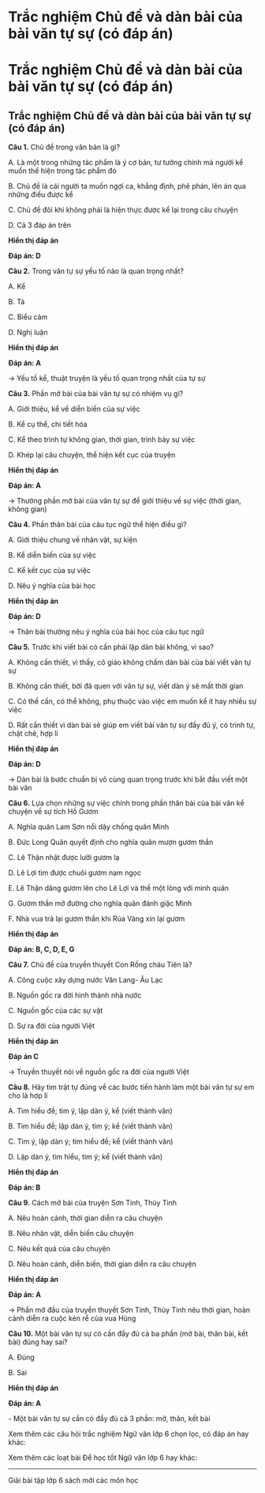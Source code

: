 # Trắc nghiệm Chủ đề và dàn bài của bài văn tự sự (có đáp án)

# Trắc nghiệm Chủ đề và dàn bài của bài văn tự sự (có đáp án)

## Trắc nghiệm Chủ đề và dàn bài của bài văn tự sự (có đáp án)

**Câu 1.** Chủ đề trong văn bản là gì?

A. Là một trong những tác phẩm là ý cơ bản, tư tưởng chính mà người kể muốn thể hiện trong tác phẩm đó

B. Chủ đề là cái người ta muốn ngợi ca, khẳng định, phê phán, lên án qua những điều được kể

C. Chủ đề đôi khi không phải là hiện thực được kể lại trong câu chuyện

D. Cả 3 đáp án trên

**Hiển thị đáp án**

**Đáp án: D**

**Câu 2.** Trong văn tự sự yếu tố nào là quan trọng nhất?

A. Kể

B. Tả

C. Biểu cảm

D. Nghị luận

**Hiển thị đáp án**

**Đáp án: A**

→ Yếu tố kể, thuật truyện là yếu tố quan trọng nhất của tự sự

**Câu 3.** Phần mở bài của bài văn tự sự có nhiệm vụ gì?

A. Giới thiệu, kể về diễn biến của sự việc

B. Kể cụ thể, chi tiết hóa

C. Kể theo trình tự không gian, thời gian, trình bày sự việc

D. Khép lại câu chuyện, thể hiện kết cục của truyện

**Hiển thị đáp án**

**Đáp án: A**

→ Thường phần mở bài của văn tự sự để giới thiệu về sự việc (thời gian, không gian)

**Câu 4.** Phần thân bài của câu tục ngữ thể hiện điều gì?

A. Giới thiệu chung về nhân vật, sự kiện

B. Kể diễn biến của sự việc

C. Kể kết cục của sự việc

D. Nêu ý nghĩa của bài học

**Hiển thị đáp án**

**Đáp án: D**

→ Thân bài thường nêu ý nghĩa của bài học của câu tục ngữ

**Câu 5.** Trước khi viết bài có cần phải lập dàn bài không, vì sao?

A. Không cần thiết, vì thầy, cô giáo không chấm dàn bài của bài viết văn tự sự

B. Không cần thiết, bởi đã quen với văn tự sự, viết dàn ý sẽ mất thời gian

C. Có thể cần, có thể không, phụ thuộc vào việc em muốn kể ít hay nhiều sự việc

D. Rất cần thiết vì dàn bài sẽ giúp em viết bài văn tự sự đầy đủ ý, có trình tự, chặt chẽ, hợp lí

**Hiển thị đáp án**

**Đáp án: D**

→ Dàn bài là bước chuẩn bị vô cùng quan trọng trước khi bắt đầu viết một bài văn

**Câu 6.** Lựa chọn những sự việc chính trong phần thân bài của bài văn kể chuyện về sự tích Hồ Gươm

A. Nghĩa quân Lam Sơn nổi dậy chống quân Minh

B. Đức Long Quân quyết định cho nghĩa quân mượn gươm thần

C. Lê Thận nhặt được lưỡi gươm lạ

D. Lê Lợi tìm được chuôi gươm nạm ngọc

E. Lê Thận dâng gươm lên cho Lê Lợi và thề một lòng với minh quân

G. Gươm thần mở đường cho nghĩa quân đánh giặc Minh

F. Nhà vua trả lại gươm thần khi Rùa Vàng xin lại gươm

**Hiển thị đáp án**

**Đáp án: B, C, D, E, G**

**Câu 7.** Chủ đề của truyền thuyết Con Rồng cháu Tiên là?

A. Công cuộc xây dựng nước Văn Lang- Âu Lạc

B. Nguồn gốc ra đời hình thành nhà nước

C. Nguồn gốc của các sự vật

D. Sự ra đời của người Việt

**Hiển thị đáp án**

**Đáp án C**

→ Truyền thuyết nói về nguồn gốc ra đời của người Việt

**Câu 8.** Hãy tìm trật tự đúng về các bước tiến hành làm một bài văn tự sự em cho là hợp lí

A. Tìm hiểu đề; tìm ý, lập dàn ý, kể (viết thành văn)

B. Tìm hiểu đề; lập dàn ý, tìm ý; kể (viết thành văn)

C. Tìm ý, lập dàn ý; tìm hiểu đề; kể (viết thành văn)

D. Lập dàn ý, tìm hiểu, tìm ý; kể (viết thành văn)

**Hiển thị đáp án**

**Đáp án: B**

**Câu 9.** Cách mở bài của truyện Sơn Tinh, Thủy Tinh

A. Nêu hoàn cảnh, thời gian diễn ra câu chuyện

B. Nêu nhân vật, diễn biến câu chuyện

C. Nêu kết quả của câu chuyện

D. Nêu hoàn cảnh, diễn biến, thời gian diễn ra câu chuyện

**Hiển thị đáp án**

**Đáp án: A**

→ Phần mở đầu của truyền thuyết Sơn Tinh, Thủy Tinh nêu thời gian, hoàn cảnh diễn ra cuộc kén rể của vua Hùng

**Câu 10.** Một bài văn tự sự có cần đầy đủ cả ba phần (mở bài, thân bài, kết bài) đúng hay sai?

A. Đúng

B. Sai

**Hiển thị đáp án**

**Đáp án: A**

\- Một bài văn tự sự cần có đầy đủ cả 3 phần: mở, thân, kết bài

Xem thêm các câu hỏi trắc nghiệm Ngữ văn lớp 6 chọn lọc, có đáp án hay khác:

Xem thêm các loạt bài Để học tốt Ngữ văn lớp 6 hay khác:

* * *

Giải bài tập lớp 6 sách mới các môn học
